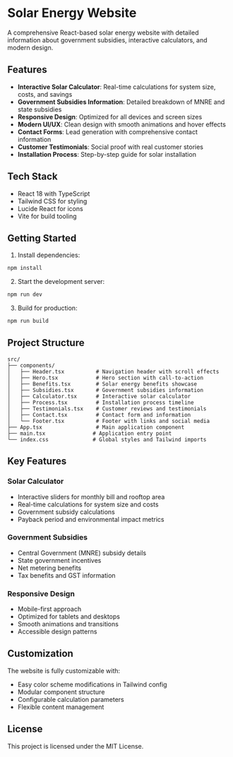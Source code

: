 # Solar Energy Website

A comprehensive React-based solar energy website with detailed information about government subsidies, interactive calculators, and modern design.

## Features

- **Interactive Solar Calculator**: Real-time calculations for system size, costs, and savings
- **Government Subsidies Information**: Detailed breakdown of MNRE and state subsidies
- **Responsive Design**: Optimized for all devices and screen sizes
- **Modern UI/UX**: Clean design with smooth animations and hover effects
- **Contact Forms**: Lead generation with comprehensive contact information
- **Customer Testimonials**: Social proof with real customer stories
- **Installation Process**: Step-by-step guide for solar installation

## Tech Stack

- React 18 with TypeScript
- Tailwind CSS for styling
- Lucide React for icons
- Vite for build tooling

## Getting Started

1. Install dependencies:
```bash
npm install
```

2. Start the development server:
```bash
npm run dev
```

3. Build for production:
```bash
npm run build
```

## Project Structure

```
src/
├── components/
│   ├── Header.tsx          # Navigation header with scroll effects
│   ├── Hero.tsx            # Hero section with call-to-action
│   ├── Benefits.tsx        # Solar energy benefits showcase
│   ├── Subsidies.tsx       # Government subsidies information
│   ├── Calculator.tsx      # Interactive solar calculator
│   ├── Process.tsx         # Installation process timeline
│   ├── Testimonials.tsx    # Customer reviews and testimonials
│   ├── Contact.tsx         # Contact form and information
│   └── Footer.tsx          # Footer with links and social media
├── App.tsx                 # Main application component
├── main.tsx               # Application entry point
└── index.css              # Global styles and Tailwind imports
```

## Key Features

### Solar Calculator
- Interactive sliders for monthly bill and rooftop area
- Real-time calculations for system size and costs
- Government subsidy calculations
- Payback period and environmental impact metrics

### Government Subsidies
- Central Government (MNRE) subsidy details
- State government incentives
- Net metering benefits
- Tax benefits and GST information

### Responsive Design
- Mobile-first approach
- Optimized for tablets and desktops
- Smooth animations and transitions
- Accessible design patterns

## Customization

The website is fully customizable with:
- Easy color scheme modifications in Tailwind config
- Modular component structure
- Configurable calculation parameters
- Flexible content management

## License

This project is licensed under the MIT License.